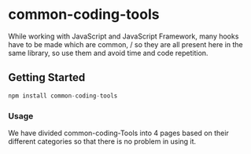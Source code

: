 # common-coding-tools

While working with JavaScript and JavaScript Framework, many hooks have to be made which are common, /
so they are all present here in the same library, so use them and avoid time and code repetition.

## Getting Started
```javascript
npm install common-coding-tools
```


### Usage
We have divided common-coding-Tools into 4 pages based on their different categories so that there is no problem in using it.
